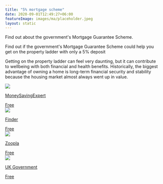 ```yaml
---
title: "5% mortgage scheme"
date: 2020-09-01T12:49:27+06:00
featureImage: images/ma/placeholder.jpeg
layout: static
---
```


Find out about the government's Mortgage Guarantee Scheme.

Find out if the government's Mortgage Guarantee Scheme could help you get on the property ladder with only a 5% deposit

Getting on the property ladder can feel very daunting, but it can contribute to wellbeing with both financial and health benefits. Historically, the biggest advantage of owning a home is long-term financial security and stability because the housing market almost always went up in value.

<a class="ma-link" href="https://www.moneysavingexpert.com/mortgages/new-mortgage-scheme-for-5-deposit/"><div class="ma-card ma-card-Wealth"><div class="ma-icon"><img src ="/images/Icon-check - wealth - opacity.svg"/></div><div class="ma-name"><p>MoneySavingExpert</p></div><div class="ma-paid-text"><span>Free</span></div></div></a><a class="ma-link" href="https://www.finder.com/uk/low-deposit-mortgage-scheme"><div class="ma-card ma-card-Wealth"><div class="ma-icon"><img src ="/images/Icon-check - wealth - opacity.svg"/></div><div class="ma-name"><p>Finder</p></div><div class="ma-paid-text"><span>Free</span></div></div></a><a class="ma-link" href="https://www.zoopla.co.uk/discover/buying/the-95-mortgage-guarantee-scheme-your-key-questions-answered/"><div class="ma-card ma-card-Wealth"><div class="ma-icon"><img src ="/images/Icon-check - wealth - opacity.svg"/></div><div class="ma-name"><p>Zoopla</p></div><div class="ma-paid-text"><span>Free</span></div></div></a><a class="ma-link" href="https://www.gov.uk/government/news/government-extends-mortgage-guarantee-scheme"><div class="ma-card ma-card-Wealth"><div class="ma-icon"><img src ="/images/Icon-check - wealth - opacity.svg"/></div><div class="ma-name"><p>UK Government</p></div><div class="ma-paid-text"><span>Free</span></div></div></a>  

<br/><br/>






